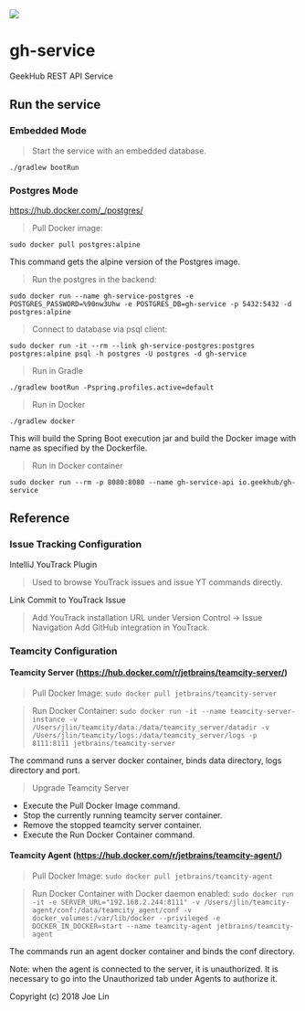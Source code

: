 <a href="http://192.168.2.244:8111/viewType.html?buildTypeId=GhService_Build&guest=1">
    <img src="http://192.168.2.244:8111/app/rest/builds/buildType:(id:GhService_Build)/statusIcon"/>
</a>

# gh-service

GeekHub REST API Service

## Run the service

### Embedded Mode

> Start the service with an embedded database.

`./gradlew bootRun`

### Postgres Mode 

https://hub.docker.com/_/postgres/       

> Pull Docker image:

`sudo docker pull postgres:alpine`

This command gets the alpine version of the Postgres image.

> Run the postgres in the backend:

`sudo docker run --name gh-service-postgres -e POSTGRES_PASSWORD=%90nw3Uhw -e POSTGRES_DB=gh-service -p 5432:5432 -d postgres:alpine`

> Connect to database via psql client:

`sudo docker run -it --rm --link gh-service-postgres:postgres postgres:alpine psql -h postgres -U postgres -d gh-service`
 
> Run in Gradle

`./gradlew bootRun -Pspring.profiles.active=default` 
 
> Run in Docker

`./gradlew docker`

This will build the Spring Boot execution jar and build the Docker image 
with name as specified by the Dockerfile.

> Run in Docker container

`sudo docker run --rm -p 8080:8080 --name gh-service-api io.geekhub/gh-service`


## Reference

### Issue Tracking Configuration

IntelliJ YouTrack Plugin
> Used to browse YouTrack issues and issue YT commands directly.

Link Commit to YouTrack Issue
> Add YouTrack installation URL under Version Control -> Issue Navigation
> Add GitHub integration in YouTrack. 

### Teamcity Configuration

#### Teamcity Server (https://hub.docker.com/r/jetbrains/teamcity-server/)

> Pull Docker Image:
`sudo docker pull jetbrains/teamcity-server`

> Run Docker Container:
`sudo docker run -it --name teamcity-server-instance -v /Users/jlin/teamcity/data:/data/teamcity_server/datadir -v /Users/jlin/teamcity/logs:/data/teamcity_server/logs -p 8111:8111 jetbrains/teamcity-server`

The command runs a server docker container, binds data directory, logs directory and port.

> Upgrade Teamcity Server

* Execute the Pull Docker Image command.
* Stop the currently running teamcity server container.
* Remove the stopped teamcity server container. 
* Execute the Run Docker Container command. 

#### Teamcity Agent (https://hub.docker.com/r/jetbrains/teamcity-agent/)

> Pull Docker Image:
`sudo docker pull jetbrains/teamcity-agent`

> Run Docker Container with Docker daemon enabled:
`sudo docker run -it -e SERVER_URL="192.168.2.244:8111" -v /Users/jlin/teamcity-agent/conf:/data/teamcity_agent/conf -v docker_volumes:/var/lib/docker --privileged -e DOCKER_IN_DOCKER=start --name teamcity-agent jetbrains/teamcity-agent`

The commands run an agent docker container and binds the conf directory. 

Note: when the agent is connected to the server, it is unauthorized. It is necessary to go into the Unauthorized
tab under Agents to authorize it.   

Copyright (c) 2018 Joe Lin